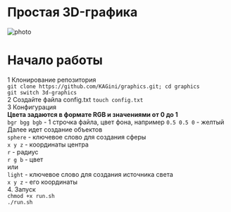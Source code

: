 # Простая 3D-графика
![photo](https://github.com/KAGini/graphics/assets/105926821/86c60701-046a-4f6d-a35a-f1028fb49362)
# Начало работы
1 Клонирование репозитория <br />
```git clone https://github.com/KAGini/graphics.git; cd graphics``` <br />
```git switch 3d-graphics```<br />
2 Создайте файла config.txt `touch config.txt`<br />
3 Конфигурация<br />
**Цвета задаются в формате RGB и значениями от 0 до 1**<br />
`bgr bgg bgb` - 1 строчка файла, цвет фона, например `0.5 0.5 0` - желтый<br />
Далее идет создание объектов<br />
`sphere` - ключевое слово для создания сферы<br />
`x y z` - координаты центра<br />
`r` - радиус<br />
`r g b` - цвет<br />
или <br />
`light` - ключевое слово для создания источника света<br />
`x y z` - его координаты<br />
4. Запуск<br />
`chmod +x run.sh`<br />
`./run.sh`
